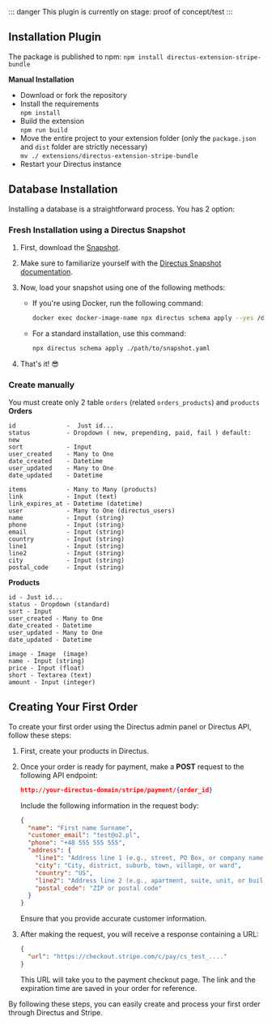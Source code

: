  ::: danger
This plugin is currently on stage: proof of concept/test 
:::

## Installation Plugin

The package is published to npm:
`npm install directus-extension-stripe-bundle`

**Manual Installation**
- Download or fork the repository
- Install the requirements\
  `npm install`
- Build the extension\
  `npm run build`
- Move the entire project to your extension folder (only the `package.json` and `dist` folder are strictly necessary)\
  `mv ./ extensions/directus-extension-stripe-bundle`
- Restart your Directus instance


## Database Installation

Installing a database is a straightforward process. You has 2 option: 

### Fresh Installation using a Directus Snapshot

1) First, download the  <a href="/directus-stripe//snapshot.yaml" target="_blank" rel="noreferrer" download>Snapshot</a>.

2) Make sure to familiarize yourself with the [Directus Snapshot documentation](https://docs.directus.io/self-hosted/cli.html).

3) Now, load your snapshot using one of the following methods:

   - If you're using Docker, run the following command:
     ```bash
     docker exec docker-image-name npx directus schema apply --yes /directus/snapshots/snapshot.yaml
     ```

   - For a standard installation, use this command:
     ```bash
     npx directus schema apply ./path/to/snapshot.yaml
     ```

4) That's it! 😎

### Create manually 
You must create only 2 table ``orders`` (related ``orders_products``) and ``products`` \
**Orders**
```
id              -  Just id... 
status          - Dropdown ( new, prepending, paid, fail ) default: new 
sort            - Input
user_created    - Many to One
date_created    - Datetime
user_updated    - Many to One
date_updated    - Datetime

items           - Many to Many (products)
link            - Input (text)
link_expires_at - Datetime (datetime)
user            - Many to One (directus_users)
name            - Input (string)
phone           - Input (string)
email           - Input (string)
country         - Input (string)
line1           - Input (string)
line2           - Input (string)
city            - Input (string)
postal_code     - Input (string)
```

**Products**
```
id - Just id... 
status - Dropdown (standard)
sort - Input
user_created - Many to One
date_created - Datetime
user_updated - Many to One
date_updated - Datetime

image - Image  (image)
name - Input (string)
price - Input (float)
short - Textarea (text)
amount - Input (integer)
```


## Creating Your First Order

To create your first order using the Directus admin panel or Directus API, follow these steps:

1. First, create your products in Directus.

2. Once your order is ready for payment, make a **POST** request to the following API endpoint:

    ```json
    http://your-directus-domain/stripe/payment/{order_id}
    ```
    
    Include the following information in the request body:

    ```json
    {
      "name": "First name Surname",
      "customer_email": "test@o2.pl",
      "phone": "+48 555 555 555",
      "address": {
        "line1": "Address line 1 (e.g., street, PO Box, or company name)",
        "city": "City, district, suburb, town, village, or ward",
        "country": "US",
        "line2": "Address line 2 (e.g., apartment, suite, unit, or building)",
        "postal_code": "ZIP or postal code"
      }
    }
    ```

    Ensure that you provide accurate customer information.

4. After making the request, you will receive a response containing a URL:

   ```json
   {
     "url": "https://checkout.stripe.com/c/pay/cs_test_...."
   }
   ```

   This URL will take you to the payment checkout page. The link and the expiration time are saved in your order for reference.

By following these steps, you can easily create and process your first order through Directus and Stripe.
